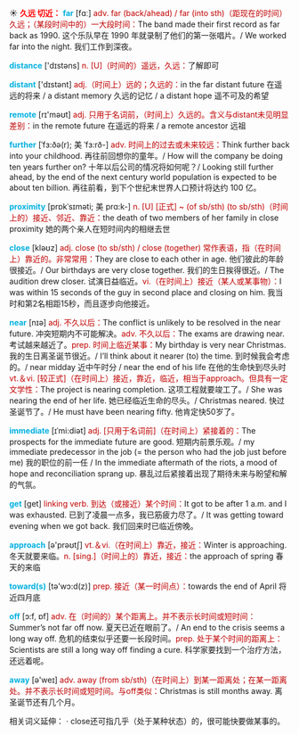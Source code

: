 ☀ <font color="red">**久远 切近：**</font>
<font color="sky blue">**far**</font> [fɑː] 
<font color="#c00000">adv. far (back/ahead) / far (into sth)（距现在的时间）久远；（某段时间中的）一大段时间：</font>The band made their first record as far back as 1990. 这个乐队早在 1990 年就录制了他们的第一张唱片。/ We worked far into the night. 我们工作到深夜。

<font color="sky blue">**distance**</font> ['dɪstəns] 
<font color="#c00000">n. [U]（时间的）遥远，久远：</font>了解即可

<font color="sky blue">**distant**</font> ['dɪstənt] 
<font color="#c00000">adj.（时间上）远的；久远的：</font>in the far distant future 在遥远的将来 / a distant memory 久远的记忆 / a distant hope 遥不可及的希望

<font color="sky blue">**remote**</font> [rɪ'məʊt] 
<font color="#c00000">adj. 只用于名词前，（时间上）久远的。含义与distant未见明显差别：</font>in the remote future 在遥远的将来 / a remote ancestor 远祖
           
<font color="sky blue">**further**</font> [ˈfɜ:ðə(r); 美 ˈfɜ:rð-]
<font color="#c00000">adv. 时间上的过去或未来较远：</font>Think further back into your childhood. 再往前回想你的童年。/ How will the company be doing ten years further on? 十年以后公司的情况将如何呢？/ Looking still further ahead, by the end of the next century world population is expected to be about ten billion. 再往前看，到下个世纪末世界人口预计将达约 100 亿。

<font color="sky blue">**proximity**</font> [prɒkˈsɪməti; 美 prɑ:k-]
<font color="#c00000">n. [U] [正式] ~ (of sb/sth) (to sb/sth)（时间上的）接近、邻近、靠近：</font>the death of two members of her family in close proximity 她的两个亲人在短时间内的相继去世

<font color="sky blue">**close**</font> [kləʊz] 
<font color="#c00000">adj. close (to sb/sth) / close (together) 常作表语，指（在时间上）靠近的。非常常用：</font>They are close to each other in age. 他们彼此的年龄很接近。/ Our birthdays are very close together. 我们的生日挨得很近。/ The audition drew closer. 试演日益临近。<font color="#c00000">vi.（在时间上）接近（某人或某事物）：</font>I was within 15 seconds of the guy in second place and closing on him. 我当时和第2名相距15秒，而且逐步向他接近。

<font color="sky blue">**near**</font> [nɪə] 
<font color="#c00000">adj. 不久以后：</font>The conflict is unlikely to be resolved in the near future. 冲突短期内不可能解决。<font color="#c00000">adv. 不久以后：</font>The exams are drawing near. 考试越来越近了。<font color="#c00000">prep. 时间上临近某事：</font>My birthday is very near Christmas. 我的生日离圣诞节很近。/ I’ll think about it nearer (to) the time. 到时候我会考虑的。/ near midday 近中午时分 / near the end of his life 在他的生命快到尽头时 <font color="#c00000">vt.＆vi. [较正式]（在时间上）接近，靠近，临近，相当于approach。但具有一定文学性：</font>The project is nearing completion. 这项工程就要竣工了。/ She was nearing the end of her life. 她已经临近生命的尽头。/ Christmas neared. 快过圣诞节了。/ He must have been nearing fifty. 他肯定快50岁了。
           
<font color="sky blue">**immediate**</font> [ɪˈmi:diət]
<font color="#c00000">adj. [只用于名词前]（在时间上）紧接着的：</font>The prospects for the immediate future are good. 短期内前景乐观。/ my immediate predecessor in the job (= the person who had the job just before me) 我的职位的前一任 / In the immediate aftermath of the riots, a mood of hope and reconciliation sprang up. 暴乱过后紧接着出现了期待未来与盼望和解的气氛。

<font color="sky blue">**get**</font> [ɡet] 
<font color="#c00000">linking verb. 到达（或接近）某个时间：</font>It got to be after 1 a.m. and I was exhausted. 已到了凌晨一点多，我已筋疲力尽了。/ It was getting toward evening when we got back. 我们回来时已临近傍晚。

<font color="sky blue">**approach**</font> [ə'prəʊtʃ] 
<font color="#c00000">vt.＆vi.（在时间上）靠近，接近：</font>Winter is approaching. 冬天就要来临。<font color="#c00000">n. [sing.]（时间上的）靠近，接近：</font>the approach of spring 春天的来临

<font color="sky blue">**toward(s)**</font> [tə'wɔ:d(z)] 
<font color="#c00000">prep. 接近（某一时间点）：</font>towards the end of April 将近四月底

<font color="sky blue">**off**</font> [ɔ:f, ɒf] 
<font color="#c00000">adv. 在（时间的）某个距离上。并不表示长时间或短时间：</font>Summer’s not far off now. 夏天已近在眼前了。/ An end to the crisis seems a long way off. 危机的结束似乎还要一长段时间。<font color="#c00000">prep. 处于某个时间的距离上：</font>Scientists are still a long way off finding a cure. 科学家要找到一个治疗方法，还远着呢。

<font color="sky blue">**away**</font> [ə'weɪ] 
<font color="#c00000">adv. away (from sb/sth)（在时间上）到某一距离处；在某一距离处。并不表示长时间或短时间。与off类似：</font>Christmas is still months away. 离圣诞节还有几个月。 

相关词义延伸：
· close还可指几乎（处于某种状态）的，很可能快要做某事的。
